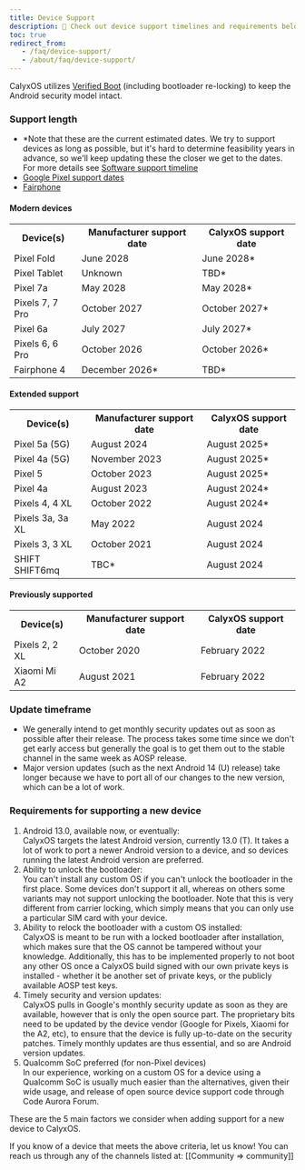 ```yaml
---
title: Device Support
description: 🙋 Check out device support timelines and requirements below!
toc: true
redirect_from:
   - /faq/device-support/
   - /about/faq/device-support/
---
```


CalyxOS utilizes [Verified Boot](https://source.android.com/security/verifiedboot) (including bootloader re-locking) to keep the Android security model intact.

### Support length

* \*Note that these are the current estimated dates. We try to support devices as long as possible, but it's hard to determine feasibility years in advance, so we'll keep updating these the closer we get to the dates. For more details see [Software support timeline](https://calyxos.org/news/2022/06/09/software-support-timeline/)
* [Google Pixel support dates](https://support.google.com/nexus/answer/4457705#zippy=%2Cpixel-phones)
* [Fairphone](https://support.fairphone.com/hc/en-us/articles/4405858006545-FP4-Fairphone-OS-Android-11-)

#### Modern devices
<table class="table table-striped download">
<tr><th> Device(s) </th><th> Manufacturer support date </th><th> CalyxOS support date </th></tr>
<tr><td> Pixel Fold </td><td> June 2028 </td><td> June 2028* </td></tr>
<tr><td> Pixel Tablet </td><td> Unknown </td><td> TBD* </td></tr>
<tr><td> Pixel 7a </td><td> May 2028 </td><td> May 2028* </td></tr>
<tr><td> Pixels 7, 7 Pro </td><td> October 2027 </td><td> October 2027* </td></tr>
<tr><td> Pixel 6a </td><td> July 2027 </td><td> July 2027* </td></tr>
<tr><td> Pixels 6, 6 Pro </td><td> October 2026 </td><td> October 2026* </td></tr>
<tr><td> Fairphone 4 </td><td> December 2026* </td><td> TBD* </td></tr>
</table>

#### Extended support
<table class="table table-striped download">
<tr><th> Device(s) </th><th> Manufacturer support date </th><th> CalyxOS support date </th></tr>
<tr><td> Pixel 5a (5G) </td><td> August 2024 </td><td> August 2025* </td></tr>
<tr><td> Pixel 4a (5G) </td><td> November 2023 </td><td> August 2025* </td></tr>
<tr><td> Pixel 5 </td><td> October 2023 </td><td> August 2025* </td></tr>
<tr><td> Pixel 4a </td><td> August 2023 </td><td> August 2024* </td></tr>
<tr><td> Pixels 4, 4 XL </td><td> October 2022 </td><td> August 2024* </td></tr>
<tr><td> Pixels 3a, 3a XL </td><td> May 2022 </td><td> August 2024 </td></tr>
<tr><td> Pixels 3, 3 XL </td><td> October 2021 </td><td> August 2024 </td></tr>
<tr><td> SHIFT SHIFT6mq </td><td> TBC* </td><td> August 2024 </td></tr>
</table>

#### Previously supported
<table class="table table-striped download">
<tr><th> Device(s) </th><th> Manufacturer support date </th><th> CalyxOS support date </th></tr>
<tr><td> Pixels 2, 2 XL </td><td> October 2020 </td><td> February 2022 </td></tr>
<tr><td> Xiaomi Mi A2 </td><td> August 2021 </td><td> February 2022 </td></tr>
</table>

### Update timeframe
* We generally intend to get monthly security updates out as soon as possible after their release. The process takes some time since we don't get early access but generally the goal is to get them out to the stable channel in the same week as AOSP release.
* Major version updates (such as the next Android 14 (U) release) take longer because we have to port all of our changes to the new version, which can be a lot of work.

### Requirements for supporting a new device
1. Android 13.0, available now, or eventually:
   <br>
   CalyxOS targets the latest Android version, currently 13.0 (T). It takes a lot of work to port a newer Android version to a device, and so devices running the latest Android version are preferred.
2. Ability to unlock the bootloader:
   <br>
   You can't install any custom OS if you can't unlock the bootloader in the first place. Some devices don't support it all, whereas on others some variants may not support unlocking the bootloader. Note that this is very different from carrier locking, which simply means that you can only use a particular SIM card with your device.
3. Ability to relock the bootloader with a custom OS installed:
   <br>
   CalyxOS is meant to be run with a locked bootloader after installation, which makes sure that the OS cannot be tampered without your knowledge.
   Additionally, this has to be implemented properly to not boot any other OS once a CalyxOS build signed with our own private keys is installed - whether it be another set of private keys, or the publicly available AOSP test keys.
4. Timely security and version updates:
   <br>
   CalyxOS pulls in Google's monthly security update as soon as they are available, however that is only the open source part. The proprietary bits need to be updated by the device vendor (Google for Pixels, Xiaomi for the A2, etc), to ensure that the device is fully up-to-date on the security patches. Timely monthly updates are thus essential, and so are Android version updates.
5. Qualcomm SoC preferred (for non-Pixel devices)
   <br>
   In our experience, working on a custom OS for a device using a Qualcomm SoC is usually much easier than the alternatives, given their wide usage, and release of open source device support code through Code Aurora Forum.

These are the 5 main factors we consider when adding support for a new device to CalyxOS.

If you know of a device that meets the above criteria, let us know! You can reach us through any of the channels listed at: [[Community => community]]
